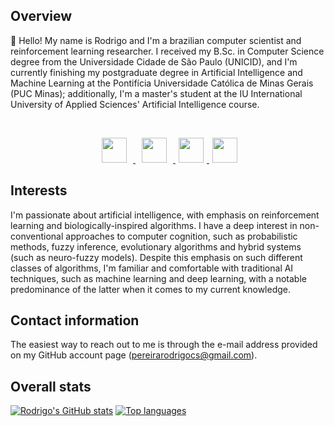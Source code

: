 ## Overview

:wave: Hello! My name is Rodrigo and I'm a brazilian computer scientist and reinforcement learning researcher. I received my B.Sc. in Computer Science degree from the Universidade Cidade de São Paulo (UNICID), and I'm currently finishing my postgraduate degree in Artificial Intelligence and Machine Learning at the Pontifícia Universidade Católica de Minas Gerais (PUC Minas); additionally, I'm a master's student at the IU International University of Applied Sciences' Artificial Intelligence course.

<br>

<p align="center">
  <a href="mailto:pereirarodrigocs@gmail.com">
     <img src="https://upload.wikimedia.org/wikipedia/commons/thumb/7/7e/Gmail_icon_%282020%29.svg/512px-Gmail_icon_%282020%29.svg.png" hspace="10" width=40 height=40>
  </a>
  <a href="https://www.linkedin.com/in/rpereiracruz/">
     <img src="https://cdn-icons-png.flaticon.com/512/174/174857.png" hspace="10" width=40 height=40>
  </a>
  <a href="https://www.kaggle.com/rpereiracruz">
    <img src="https://cdn4.iconfinder.com/data/icons/logos-and-brands/512/189_Kaggle_logo_logos-512.png" hspace="5" width=40 height=40>
  </a>
  <a href="https://pereirarodrigo.github.io/">
    <img src="https://encrypted-tbn0.gstatic.com/images?q=tbn:ANd9GcQ6zUopbuMb9KgoLezV5VhnaA0G6bAVNYPjaB7-rSSrqirdjW9t4BGmZIap0N2j7kCT3vs&usqp=CAU" hspace="5" width=40 height=40>
  </a>
</p>

## Interests

I'm passionate about artificial intelligence, with emphasis on reinforcement learning and biologically-inspired algorithms. I have a deep interest in non-conventional approaches to computer cognition, such as probabilistic methods, fuzzy inference, evolutionary algorithms and hybrid systems (such as neuro-fuzzy models). Despite this emphasis on such different classes of algorithms, I'm familiar and comfortable with traditional AI techniques, such as machine learning and deep learning, with a notable predominance of the latter when it comes to my current knowledge.

## Contact information

The easiest way to reach out to me is through the e-mail address provided on my GitHub account page (pereirarodrigocs@gmail.com).

## Overall stats

[![Rodrigo's GitHub stats](https://github-readme-stats.vercel.app/api?username=pereirarodrigo&show_icons=true)](https://github.com/anuraghazra/github-readme-stats)
[![Top languages](https://github-readme-stats.vercel.app/api/top-langs/?username=pereirarodrigo&hide=html,css&layout=compact)](https://github.com/pereirarodrigo/github-readme-stats)
<!--
**pereirarodrigo/pereirarodrigo** is a ✨ _special_ ✨ repository because its `README.md` (this file) appears on your GitHub profile.


